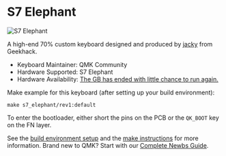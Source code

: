 # S7 Elephant

![S7 Elephant](https://i.imgur.com/CaHxKBJ.jpg)

A high-end 70% custom keyboard designed and produced by [jacky](https://geekhack.org/index.php?action=profile;u=63864) from Geekhack.

* Keyboard Maintainer: QMK Community
* Hardware Supported: S7 Elephant
* Hardware Availability: [The GB has ended with little chance to run again.](https://geekhack.org/index.php?topic=96434.0)

Make example for this keyboard (after setting up your build environment):

    make s7_elephant/rev1:default

To enter the bootloader, either short the pins on the PCB or the `QK_BOOT` key on the FN layer.

See the [build environment setup](https://docs.qmk.fm/#/getting_started_build_tools) and the [make instructions](https://docs.qmk.fm/#/getting_started_make_guide) for more information. Brand new to QMK? Start with our [Complete Newbs Guide](https://docs.qmk.fm/#/newbs).
